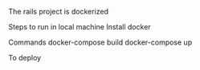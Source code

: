 The rails project is dockerized

Steps to run in local machine
Install docker

Commands
docker-compose build
docker-compose up

To deploy